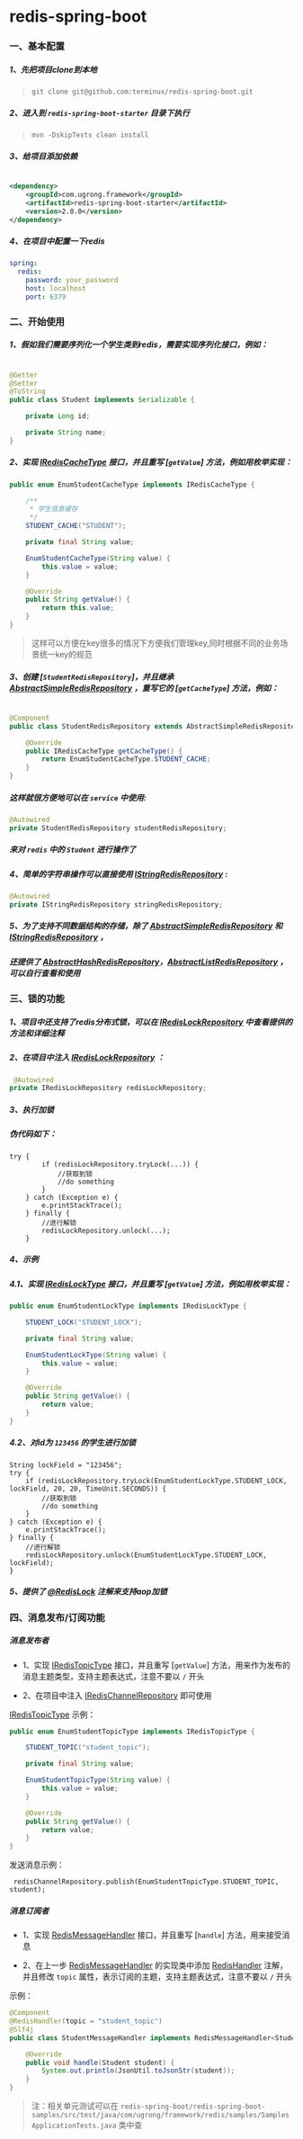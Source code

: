 # redis-spring-boot

### 一、基本配置

##### 1、先把项目clone到本地

> `git clone git@github.com:terminux/redis-spring-boot.git`

##### 2、进入到 `redis-spring-boot-starter` 目录下执行

> `mvn -DskipTests clean install`

##### 3、给项目添加依赖

```xml

<dependency>
    <groupId>com.ugrong.framework</groupId>
    <artifactId>redis-spring-boot-starter</artifactId>
    <version>2.0.0</version>
</dependency>
```

##### 4、在项目中配置一下redis

```yml
spring:
  redis:
    password: your_password
    host: localhost
    port: 6379
```

### 二、开始使用

##### 1、假如我们需要序列化一个学生类到redis，需要实现序列化接口，例如：

```java

@Getter
@Setter
@ToString
public class Student implements Serializable {

    private Long id;

    private String name;
}
```

##### 2、实现 [IRedisCacheType](./redis-spring-boot-autoconfigure/src/main/java/com/ugrong/framework/redis/domain/IRedisCacheType.java "IRedisCacheType") 接口，并且重写 [`getValue`] 方法，例如用枚举实现：

```java
public enum EnumStudentCacheType implements IRedisCacheType {

    /**
     * 学生信息缓存
     */
    STUDENT_CACHE("STUDENT");

    private final String value;

    EnumStudentCacheType(String value) {
        this.value = value;
    }

    @Override
    public String getValue() {
        return this.value;
    }
}
```

> 这样可以方便在key很多的情况下方便我们管理key,同时根据不同的业务场景统一key的规范

##### 3、创建 [`StudentRedisRepository`]，并且继承 [AbstractSimpleRedisRepository](./redis-spring-boot-autoconfigure/src/main/java/com/ugrong/framework/redis/repository/cache/impl/AbstractSimpleRedisRepository.java "AbstractSimpleRedisRepository") ，重写它的 [`getCacheType`] 方法，例如：

```java

@Component
public class StudentRedisRepository extends AbstractSimpleRedisRepository<Student> {

    @Override
    public IRedisCacheType getCacheType() {
        return EnumStudentCacheType.STUDENT_CACHE;
    }
}
```

##### 这样就很方便地可以在 `service` 中使用:

```java
@Autowired
private StudentRedisRepository studentRedisRepository;
```

##### 来对 `redis` 中的 `Student` 进行操作了

##### 4、简单的字符串操作可以直接使用 [IStringRedisRepository](./redis-spring-boot-autoconfigure/src/main/java/com/ugrong/framework/redis/repository/cache/IStringRedisRepository.java "IStringRedisRepository") :

```java
@Autowired
private IStringRedisRepository stringRedisRepository;
```

##### 5、为了支持不同数据结构的存储，除了 [AbstractSimpleRedisRepository](./redis-spring-boot-autoconfigure/src/main/java/com/ugrong/framework/redis/repository/cache/impl/AbstractSimpleRedisRepository.java "AbstractSimpleRedisRepository") 和 [IStringRedisRepository](./redis-spring-boot-autoconfigure/src/main/java/com/ugrong/framework/redis/repository/cache/IStringRedisRepository.java "IStringRedisRepository") ，

##### 还提供了 [AbstractHashRedisRepository](./redis-spring-boot-autoconfigure/src/main/java/com/ugrong/framework/redis/repository/cache/impl/AbstractHashRedisRepository.java "AbstractHashRedisRepository")，[AbstractListRedisRepository](./redis-spring-boot-autoconfigure/src/main/java/com/ugrong/framework/redis/repository/cache/impl/AbstractListRedisRepository.java "AbstractListRedisRepository") ，可以自行查看和使用

### 三、锁的功能

##### 1、项目中还支持了redis分布式锁，可以在 [IRedisLockRepository](./redis-spring-boot-autoconfigure/src/main/java/com/ugrong/framework/redis/repository/lock/IRedisLockRepository.java "IRedisLockRepository") 中查看提供的方法和详细注释

##### 2、在项目中注入 [IRedisLockRepository](./redis-spring-boot-autoconfigure/src/main/java/com/ugrong/framework/redis/repository/lock/IRedisLockRepository.java "IRedisLockRepository") ：

```java
 @Autowired
private IRedisLockRepository redisLockRepository;
```

##### 3、执行加锁

##### 伪代码如下：

```
try {
        if (redisLockRepository.tryLock(...)) {
            //获取到锁
            //do something
        }
    } catch (Exception e) {
        e.printStackTrace();
    } finally {
        //进行解锁
        redisLockRepository.unlock(...);
    }
```

##### 4、示例

##### 4.1、实现 [IRedisLockType](./redis-spring-boot-autoconfigure/src/main/java/com/ugrong/framework/redis/domain/IRedisLockType.java "IRedisLockType") 接口，并且重写 [`getValue`] 方法，例如用枚举实现：

```java
public enum EnumStudentLockType implements IRedisLockType {

    STUDENT_LOCK("STUDENT_LOCK");

    private final String value;

    EnumStudentLockType(String value) {
        this.value = value;
    }

    @Override
    public String getValue() {
        return value;
    }
}
```

##### 4.2、对id为 `123456` 的学生进行加锁

```
String lockField = "123456";
try {
    if (redisLockRepository.tryLock(EnumStudentLockType.STUDENT_LOCK, lockField, 20, 20, TimeUnit.SECONDS)) {
        //获取到锁
        //do something
    }
} catch (Exception e) {
    e.printStackTrace();
} finally {
    //进行解锁
    redisLockRepository.unlock(EnumStudentLockType.STUDENT_LOCK, lockField);
}
```

##### 5、提供了 [@RedisLock](./redis-spring-boot-autoconfigure/src/main/java/com/ugrong/framework/redis/annotation/RedisLock.java "@RedisLock") 注解来支持aop加锁

### 四、消息发布/订阅功能

##### 消息发布者

* 1、实现 [IRedisTopicType](./redis-spring-boot-autoconfigure/src/main/java/com/ugrong/framework/redis/domain/IRedisTopicType.java "IRedisTopicType") 接口，并且重写 [`getValue`] 方法，用来作为发布的消息主题类型，支持主题表达式，注意不要以 `/` 开头

* 2、在项目中注入 [IRedisChannelRepository](./redis-spring-boot-autoconfigure/src/main/java/com/ugrong/framework/redis/repository/channel/IRedisChannelRepository.java "IRedisChannelRepository") 即可使用

[IRedisTopicType](./redis-spring-boot-autoconfigure/src/main/java/com/ugrong/framework/redis/domain/IRedisTopicType.java "IRedisTopicType") 示例：
```java
public enum EnumStudentTopicType implements IRedisTopicType {

    STUDENT_TOPIC("student_topic");

    private final String value;

    EnumStudentTopicType(String value) {
        this.value = value;
    }

    @Override
    public String getValue() {
        return value;
    }
}
```

发送消息示例：
```
 redisChannelRepository.publish(EnumStudentTopicType.STUDENT_TOPIC, student);
```

##### 消息订阅者

* 1、实现 [RedisMessageHandler](./redis-spring-boot-autoconfigure/src/main/java/com/ugrong/framework/redis/handler/RedisMessageHandler.java "RedisMessageHandler") 接口，并且重写 [`handle`] 方法，用来接受消息

* 2、在上一步 [RedisMessageHandler](./redis-spring-boot-autoconfigure/src/main/java/com/ugrong/framework/redis/handler/RedisMessageHandler.java "RedisMessageHandler") 的实现类中添加 [RedisHandler](./redis-spring-boot-autoconfigure/src/main/java/com/ugrong/framework/redis/annotation/RedisHandler.java "RedisHandler") 注解，并且修改 `topic` 属性，表示订阅的主题，支持主题表达式，注意不要以 `/` 开头

示例：
```java
@Component
@RedisHandler(topic = "student_topic")
@Slf4j
public class StudentMessageHandler implements RedisMessageHandler<Student> {

    @Override
    public void handle(Student student) {
        System.out.println(JsonUtil.toJsonStr(student));
    }
}
```

> 注：相关单元测试可以在 `redis-spring-boot/redis-spring-boot-samples/src/test/java/com/ugrong/framework/redis/samples/SamplesApplicationTests.java` 类中查



